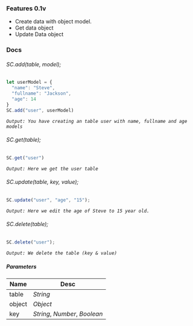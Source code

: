 ### Features 0.1v

- Create data with object model.
- Get data object
- Update Data object

### Docs

###### SC.add(table, model);
```js
let userModel = {
  "name": "Steve",
  "fullname": "Jackson",
  "age": 14
}
SC.add("user", userModel)
```
*`Output: You have creating an table user with name, fullname and age models`*

###### SC.get(table);
```js
SC.get("user")
```
*`Output: Here we get the user table`*

###### SC.update(table, key, value);
```js
SC.update("user", "age", "15");
```
*`Output: Here we edit the age of Steve to 15 year old.`*

###### SC.delete(table);
```js
SC.delete("user");
```
*`Output: We delete the table (key & value)`*

##### Parameters
|   Name |  Desc  |
| ------------ | ------------ |
| table | *String*  |
| object | *Object*  |
| key | *String*, *Number*, *Boolean*|

